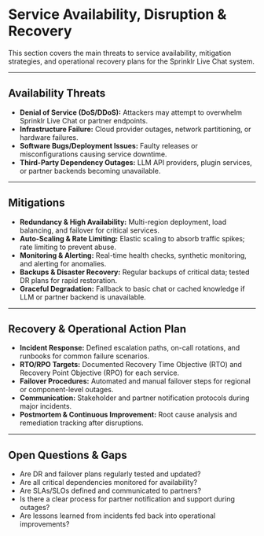 # Service Availability, Disruption & Recovery

This section covers the main threats to service availability, mitigation strategies, and operational recovery plans for the Sprinklr Live Chat system.

---

## Availability Threats

- **Denial of Service (DoS/DDoS):** Attackers may attempt to overwhelm Sprinklr Live Chat or partner endpoints.
- **Infrastructure Failure:** Cloud provider outages, network partitioning, or hardware failures.
- **Software Bugs/Deployment Issues:** Faulty releases or misconfigurations causing service downtime.
- **Third-Party Dependency Outages:** LLM API providers, plugin services, or partner backends becoming unavailable.

---

## Mitigations

- **Redundancy & High Availability:** Multi-region deployment, load balancing, and failover for critical services.
- **Auto-Scaling & Rate Limiting:** Elastic scaling to absorb traffic spikes; rate limiting to prevent abuse.
- **Monitoring & Alerting:** Real-time health checks, synthetic monitoring, and alerting for anomalies.
- **Backups & Disaster Recovery:** Regular backups of critical data; tested DR plans for rapid restoration.
- **Graceful Degradation:** Fallback to basic chat or cached knowledge if LLM or partner backend is unavailable.

---

## Recovery & Operational Action Plan

- **Incident Response:** Defined escalation paths, on-call rotations, and runbooks for common failure scenarios.
- **RTO/RPO Targets:** Documented Recovery Time Objective (RTO) and Recovery Point Objective (RPO) for each service.
- **Failover Procedures:** Automated and manual failover steps for regional or component-level outages.
- **Communication:** Stakeholder and partner notification protocols during major incidents.
- **Postmortem & Continuous Improvement:** Root cause analysis and remediation tracking after disruptions.

---

## Open Questions & Gaps

- Are DR and failover plans regularly tested and updated?
- Are all critical dependencies monitored for availability?
- Are SLAs/SLOs defined and communicated to partners?
- Is there a clear process for partner notification and support during outages?
- Are lessons learned from incidents fed back into operational improvements?
